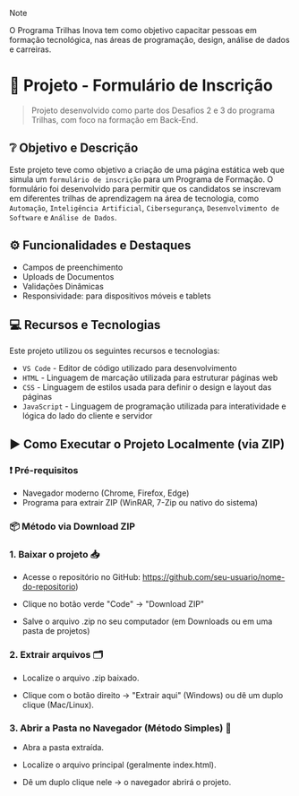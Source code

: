> [!Note]
> O Programa Trilhas Inova tem como objetivo capacitar pessoas em formação
> tecnológica, nas áreas de programação, design, análise de dados e carreiras.

# 📌 Projeto - Formulário de Inscrição

> Projeto desenvolvido como parte dos Desafios 2 e 3 do programa Trilhas, com foco na formação em Back-End.

## ❔ Objetivo e Descrição

Este projeto teve como objetivo a criação de uma página estática web que simula um `formulário de inscrição` para um Programa de Formação. O formulário foi desenvolvido para permitir que os candidatos se inscrevam em diferentes trilhas de aprendizagem na área de tecnologia, como `Automação`, `Inteligência Artificial`, `Cibersegurança`, `Desenvolvimento de Software` e `Análise de Dados`.


## ⚙️ Funcionalidades e Destaques
- Campos de preenchimento
- Uploads de Documentos
- Validações Dinâmicas
- Responsividade: para dispositivos móveis e tablets


## 💻 Recursos e Tecnologias

Este projeto utilizou os seguintes recursos e tecnologias:

- ```VS Code``` - Editor de código utilizado para desenvolvimento
- ```HTML``` - Linguagem de marcação utilizada para estruturar páginas web
- ```CSS``` - Linguagem de estilos usada para definir o design e layout das páginas
- ```JavaScript``` - Linguagem de programação utilizada para interatividade e lógica do lado do cliente e servidor


## ▶️ Como Executar o Projeto Localmente (via ZIP)

### ❗ Pré-requisitos
- Navegador moderno (Chrome, Firefox, Edge)
- Programa para extrair ZIP (WinRAR, 7-Zip ou nativo do sistema)

### 📦 Método via Download ZIP

### 1. Baixar o projeto 📥
  - Acesse o repositório no GitHub:
    https://github.com/seu-usuario/nome-do-repositorio)

  - Clique no botão verde "Code" → "Download ZIP"
 
  - Salve o arquivo .zip no seu computador (em Downloads ou em uma pasta de projetos)

### 2. Extrair arquivos 🗂️
  - Localize o arquivo .zip baixado.

  - Clique com o botão direito → "Extrair aqui" (Windows) ou dê um duplo clique (Mac/Linux).

### 3. Abrir a Pasta no Navegador (Método Simples) 📂
  - Abra a pasta extraída.

  - Localize o arquivo principal (geralmente index.html).

  - Dê um duplo clique nele → o navegador abrirá o projeto.
